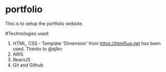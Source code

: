 # portfolio
This is to setup the portfolio website.

#Technologies used:
1. HTML, CSS - Template 'Dimension' from https://html5up.net has been used. Thanks to @ajlkn
2. AWS
3. ReactJS
4. Git and Github
